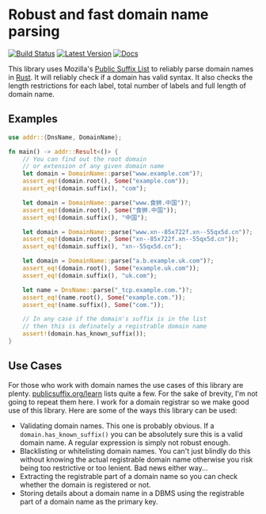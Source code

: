 # Robust and fast domain name parsing

[![Build Status](https://travis-ci.org/addr-rs/addr.svg?branch=main)](https://travis-ci.org/addr-rs/addr) [![Latest Version](https://img.shields.io/crates/v/addr.svg)](https://crates.io/crates/addr) [![Docs](https://docs.rs/addr/badge.svg)](https://docs.rs/addr)

This library uses Mozilla's [Public Suffix List](https://publicsuffix.org) to reliably parse domain names in [Rust](https://www.rust-lang.org). It will reliably check if a domain has valid syntax. It also checks the length restrictions for each label, total number of labels and full length of domain name.

## Examples

```rust
use addr::{DnsName, DomainName};

fn main() -> addr::Result<()> {
    // You can find out the root domain
    // or extension of any given domain name
    let domain = DomainName::parse("www.example.com")?;
    assert_eq!(domain.root(), Some("example.com"));
    assert_eq!(domain.suffix(), "com");

    let domain = DomainName::parse("www.食狮.中国")?;
    assert_eq!(domain.root(), Some("食狮.中国"));
    assert_eq!(domain.suffix(), "中国");

    let domain = DomainName::parse("www.xn--85x722f.xn--55qx5d.cn")?;
    assert_eq!(domain.root(), Some("xn--85x722f.xn--55qx5d.cn"));
    assert_eq!(domain.suffix(), "xn--55qx5d.cn");

    let domain = DomainName::parse("a.b.example.uk.com")?;
    assert_eq!(domain.root(), Some("example.uk.com"));
    assert_eq!(domain.suffix(), "uk.com");

    let name = DnsName::parse("_tcp.example.com.")?;
    assert_eq!(name.root(), Some("example.com."));
    assert_eq!(name.suffix(), Some("com."));

    // In any case if the domain's suffix is in the list
    // then this is definately a registrable domain name
    assert!(domain.has_known_suffix());
}
```

## Use Cases

For those who work with domain names the use cases of this library are plenty. [publicsuffix.org/learn](https://publicsuffix.org/learn/) lists quite a few. For the sake of brevity, I'm not going to repeat them here. I work for a domain registrar so we make good use of this library. Here are some of the ways this library can be used:

* Validating domain names. This one is probably obvious. If a `domain.has_known_suffix()` you can be absolutely sure this is a valid domain name. A regular expression is simply not robust enough.
* Blacklisting or whitelisting domain names. You can't just blindly do this without knowing the actual registrable domain name otherwise you risk being too restrictive or too lenient. Bad news either way...
* Extracting the registrable part of a domain name so you can check whether the domain is registered or not.
* Storing details about a domain name in a DBMS using the registrable part of a domain name as the primary key.
